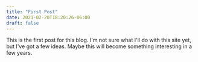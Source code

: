 ```yaml
---
title: "First Post"
date: 2021-02-20T18:20:26-06:00
draft: false
---
```


This is the first post for this blog. I'm not sure what I'll do with this site yet, but I've got a few ideas. Maybe this will become something interesting in a few years.
